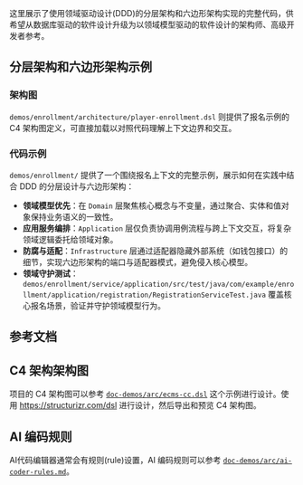 这里展示了使用领域驱动设计(DDD)的分层架构和六边形架构实现的完整代码，供希望从数据库驱动的软件设计升级为以领域模型驱动的软件设计的架构师、高级开发者参考。




## 分层架构和六边形架构示例
### 架构图
`demos/enrollment/architecture/player-enrollment.dsl` 则提供了报名示例的 C4 架构图定义，可直接加载以对照代码理解上下文边界和交互。

### 代码示例
`demos/enrollment/` 提供了一个围绕报名上下文的完整示例，展示如何在实践中结合 DDD 的分层设计与六边形架构：
- **领域模型优先**：在 `Domain` 层聚焦核心概念与不变量，通过聚合、实体和值对象保持业务语义的一致性。
- **应用服务编排**：`Application` 层仅负责协调用例流程与跨上下文交互，将复杂领域逻辑委托给领域对象。
- **防腐与适配**：`Infrastructure` 层通过适配器隐藏外部系统（如钱包接口）的细节，实现六边形架构的端口与适配器模式，避免侵入核心模型。
- **领域守护测试**：`demos/enrollment/service/application/src/test/java/com/example/enrollment/application/registration/RegistrationServiceTest.java` 覆盖核心报名场景，验证并守护领域模型行为。


## 参考文档
## C4 架构架构图

项目的 C4 架构图可以参考 [`doc-demos/arc/ecms-cc.dsl`](doc-demos/arc/ecms-cc.dsl) 这个示例进行设计。使用 https://structurizr.com/dsl 进行设计，然后导出和预览 C4 架构图。

## AI 编码规则

AI代码编辑器通常会有规则(rule)设置，AI 编码规则可以参考 [`doc-demos/arc/ai-coder-rules.md`](doc-demos/arc/ai-coder-rules.md)。
